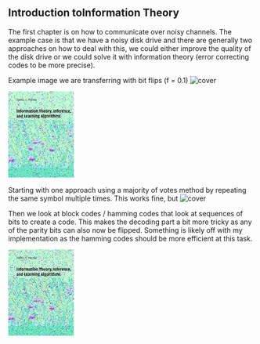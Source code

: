 ## Introduction toInformation Theory

The first chapter is on how to communicate over noisy channels. The example case is that we have a noisy disk drive and there are generally two approaches on how to deal with this, we could either improve the quality of the disk drive or we could solve it with information theory (error correcting codes to be more precise).

Example image we are transferring with bit flips (f = 0.1)
![cover](./conver.png)

![cover with noise](./cover_with_noise.png)

Starting with one approach using a majority of votes method by repeating the same symbol multiple times. This works fine, but 
![cover](./repetion_codes.png)

Then we look at block codes / hamming codes that look at sequences of bits to create a code. This makes the decoding part a bit more tricky as any of the parity bits can also now be flipped. 
Something is likely off with my implementation as the hamming codes should be more efficient at this task.

![cover](./hamming_codes.png)
